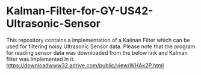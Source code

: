 # Kalman-Filter-for-GY-US42-Ultrasonic-Sensor
This repository contains a implementation of a Kalman Filter which can be used for filtering noisy Ultrasonic Sensor data. 
Please note that the program for reading sensor data was downloaded from the below link and Kalman filter was implemented in it.
https://downloadwww32.adrive.com/public/view/WHAk2P.html
